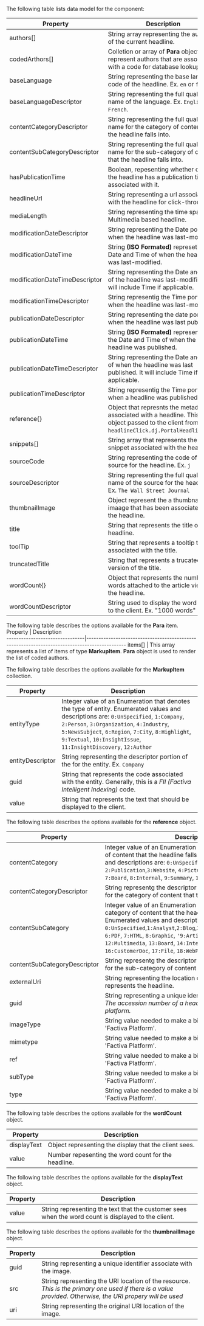 ﻿The following table lists data model for the component:

Property 						| Description											
--------------------------------|----------------------------------------------------------------------------------------------
authors[]						| String array representing the authors of the current headline.
codedArthors[]					| Colletion or array of **Para** objects that represent authors that are associated with a code for database lookup.
baseLanguage					| String representing the base language code of the headline. Ex. `en` or `fr`.
baseLanguageDescriptor			| String representing the full qualified name of the language. Ex. `English` or `French`.
contentCategoryDescriptor		| String representing the full qualified name for the category of content that the headline falls into.
contentSubCategoryDescriptor	| String representing the full qualified name for the sub-category of content that the headline falls into.
hasPublicationTime				| Boolean, repesenting whether or not the headline has a publication time associated with it.
headlineUrl						| String representing a url associated with the headline for click-throughs.
mediaLength						| String representing the time span of a Multimedia based headline.
modificationDateDescriptor		| String representing the Date portion of when the headline was last-modified.
modificationDateTime			| String **\(ISO Formated\)** represeting the Date and Time of when the headline was last-modified.
modificationDateTimeDescriptor	| String representing the Date and Time of the headline was last-modified.  It will include Time if applicable.
modificationTimeDescriptor		| String representig the Time portion of when the headline was last-modified.
publicationDateDescriptor		| String representing the date portion of when the headline was last published.
publicationDateTime				| String **\(ISO Formated\)** representing the Date and Time of when the headline was published.
publicationDateTimeDescriptor	| String representing the Date and Time of when the headline was last published.  It will include Time if applicable.
publicationTimeDescriptor		| String representig the Time portion of when a headline was published.
reference{}						| Object that represnts the metadata associated with a headline. This is the object passed to the client from the `headlineClick.dj.PortalHeadlineList`.
snippets[]						| String array that represents the snippet associated with the headline.
sourceCode						| String representing the code of the source for the headline. Ex. `j`
sourceDescriptor				| String representing the full qualified name of the source for the headline. Ex. `The Wall Street Journal`
thumbnailImage					| Object represent the a thumbnail imaage that has been associated with the headline.
title							| String that represents the title of the headline.
toolTip							| String that represents a tooltip that is associated with the title.
truncatedTitle					| String that represents a trucated version of the title. 
wordCount{}						| Object that represents the number of words attached to the article view of the headline.
wordCountDescriptor				| String used to display the word count to the client. Ex. "1000 words"

The following table describes the options available for the **Para** item.
Property 						| Description											
--------------------------------|----------------------------------------------------------------------------------------------
items[]							| This array represents a list of items of type **MarkupItem**. **Para** object is used to render the list of coded authors.


The following table describes the options available for the **MarkupItem** collection.

Property 						| Description											
--------------------------------|----------------------------------------------------------------------------------------------
entityType						| Integer value of an Enumeration that denotes the type of entity. Enumerated values and descriptions are: `0:UnSpecified`, `1:Company`, `2:Person`, `3:Organization`, `4:Industry`, `5:NewsSubject`, `6:Region`, `7:City`, `8:Highlight`, `9:Textual`, `10:InsightIssue`, `11:InsightDiscovery`, `12:Author`
entityDescriptor				| String representing the descriptor portion of the for the entity. Ex. `Company` 
guid							| String that represents the code associated with the entity. Generally, this is a *FII (Factiva Intelligent Indexing)* code.  
value							| String that represents the text that should be displayed to the client.   

The following table describes the options available for the **reference** object.

Property 						| Description											
--------------------------------|----------------------------------------------------------------------------------------------
contentCategory					| Integer value of an Enumeration that represents the category of content that the headline falls under. Enumerated values and descriptions are: `0:UnSpecified`, `1:External`, `2:Publication`,`3:Website`, `4:Picture`, `5:Multimedia`, `6:Blog`, `7:Board`, `8:Internal`, `9:Summary`, `10:CustomerDoc`
contentCategoryDescriptor		| String representg the descriptor portion of the Enumeration for the category of content that the headline falls under.
contentSubCategory				| Integer value of an Enumeration that represents the sub-category of content that the headline falls under. Enumerated values and descriptions are `0:UnSpecified`,`1:Analyst`,`2:Blog`,`3:Newspaper`,`4:Audio`,`5:Video`, `6:PDF`, `7:HTML`, `8:Graphic`, `'9:Article`, `10:Rss`, `11:Atom`, `12:Multimedia`, `13:Board`, `14:Internal`, `15:Summary`, `16:CustomerDoc`, `17:File`, `18:WebPage`        
contentSubCategoryDescriptor	| String representg the descriptor portion of the Enumeration for the sub-category of content that the headline falls under. 
externalUri						| String representing the location of a Uri resource that represents the headline. 
guid							| String representing a unique identifier for the headline. *Ex. The accession number of a headline from the Factiva platform.* 
imageType						| String value needed to make a binary content call from the 'Factiva Platform'. 
mimetype						| String value needed to make a binary content call from the 'Factiva Platform'. 
ref								| String value needed to make a binary content call from the 'Factiva Platform'. 
subType							| String value needed to make a binary content call from the 'Factiva Platform'. 
type							| String value needed to make a binary content call from the 'Factiva Platform'. 

The following table describes the options available for the **wordCount** object.

Property 						| Description											
--------------------------------|----------------------------------------------------------------------------------------------
displayText						| Object representing the display that the client sees. 
value							| Number repesenting the word count for the headline. 

The following table describes the options available for the **displayText** object.

Property 						| Description											
--------------------------------|----------------------------------------------------------------------------------------------
value							| String representing the text that the customer sees when the word count is displayed to the client. 

The following table describes the options available for the **thumbnailImage** object.

Property 					| Description											
----------------------------|----------------------------------------------------------------------------------------------
guid						| String representing a unique identifier associate with the image. 
src							| String representing the URI location of the resource. *This is the primary one used if there is a value provided.  Otherwise, the URI propery will be used* 
uri							| String representing the original URI location of the image. 

